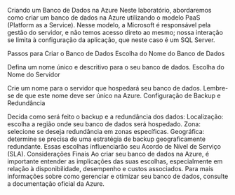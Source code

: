 Criando um Banco de Dados na Azure
Neste laboratório, abordaremos como criar um banco de dados na Azure utilizando o modelo PaaS (Platform as a Service). Nesse modelo, a Microsoft é responsável pela gestão do servidor, e não temos acesso direto ao mesmo; nossa interação se limita à configuração da aplicação, que neste caso é um SQL Server.

Passos para Criar o Banco de Dados
Escolha do Nome do Banco de Dados

Defina um nome único e descritivo para o seu banco de dados.
Escolha do Nome do Servidor

Crie um nome para o servidor que hospedará seu banco de dados. Lembre-se de que este nome deve ser único na Azure.
Configuração de Backup e Redundância

Decida como será feito o backup e a redundância dos dados:
Localização: escolha a região onde seu banco de dados será hospedado.
Zona: selecione se deseja redundância em zonas específicas.
Geográfica: determine se precisa de uma estratégia de backup geograficamente redundante.
Essas escolhas influenciarão seu Acordo de Nível de Serviço (SLA).
Considerações Finais
Ao criar seu banco de dados na Azure, é importante entender as implicações das suas escolhas, especialmente em relação à disponibilidade, desempenho e custos associados. Para mais informações sobre como gerenciar e otimizar seu banco de dados, consulte a documentação oficial da Azure.
